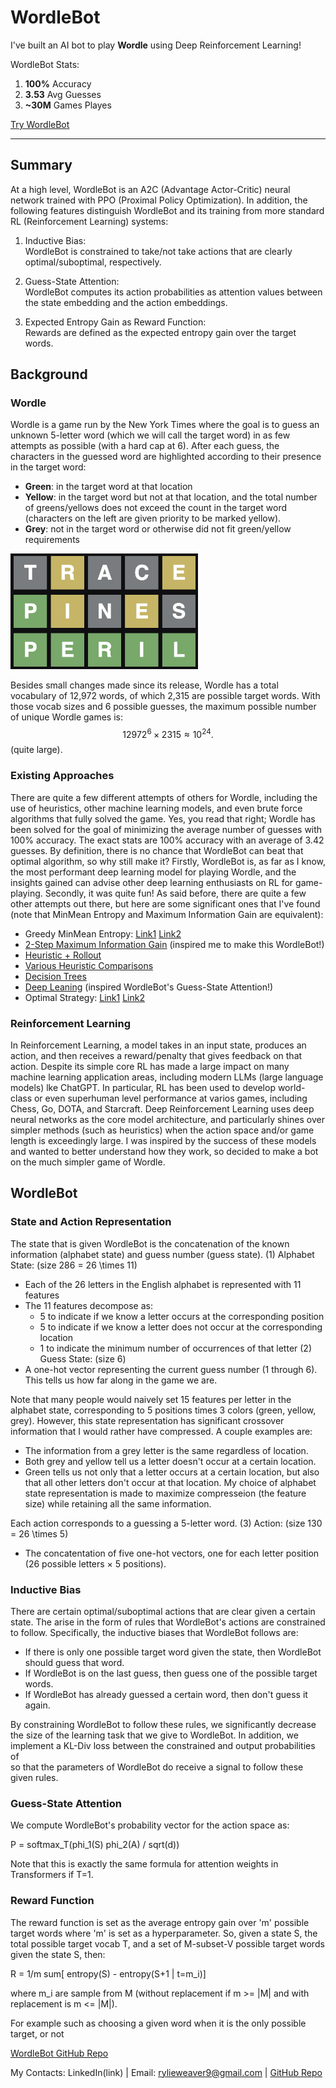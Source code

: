 # WordleBot

I've built an AI bot to play **Wordle** using Deep Reinforcement Learning! 

WordleBot Stats:  
1. **100%** Accuracy  
2. **3.53** Avg Guesses  
3. **~30M** Games Playes

[Try WordleBot](https://huggingface.co/spaces/RylieWeaver/WordleBot)  

---

## Summary

At a high level, WordleBot is an A2C (Advantage Actor-Critic) neural network trained with PPO (Proximal Policy Optimization). In addition, the following features distinguish WordleBot and its training from more standard RL (Reinforcement Learning) systems:

1. Inductive Bias:  
   WordleBot is constrained to take/not take actions that are clearly optimal/suboptimal, respectively.

2. Guess-State Attention:  
   WordleBot computes its action probabilities as attention values between the state embedding and the action embeddings.  

3. Expected Entropy Gain as Reward Function:  
   Rewards are defined as the expected entropy gain over the target words.  


## Background

### Wordle

Wordle is a game run by the New York Times where the goal is to guess an unknown 5-letter word (which we will call the target word) in as few attempts as possible (with a hard cap at 6). After each guess, the characters in the guessed word are highlighted according to their presence in the target word:
- **Green**: in the target word at that location
- **Yellow**: in the target word but not at that location, and the total number of greens/yellows does not exceed the count in the target word (characters on the left are given priority to be marked yellow).
- **Grey**: not in the target word or otherwise did not fit green/yellow requirements

<p align="left">
  <img src="images/game_peril.png" alt="Wordle game" width="300"/>
</p>

Besides small changes made since its release, Wordle has a total vocabulary of 12,972 words, of which 2,315 are possible target words. With those vocab sizes and 6 possible guesses, the maximum possible number of unique Wordle games is:
$$12972^6 \times 2315 \approx 10^{24}.$$
(quite large).

### Existing Approaches

There are quite a few different attempts of others for Wordle, including the use of heuristics, other machine learning models, and even brute force algorithms that fully solved the game. Yes, you read that right; Wordle has been solved for the goal of minimizing the average number of guesses with 100% accuracy. The exact stats are 100% accuracy with an average of 3.42 guesses. By definition, there is no chance that WordleBot can beat that optimal algorithm, so why still make it? Firstly, WordleBot is, as far as I know, the most performant deep learning model for playing Wordle, and the insights gained can advise other deep learning enthusiasts on RL for game-playing. Secondly, it was quite fun! As said before, there are quite a few other attempts out there, but here are some significant ones that I've found (note that MinMean Entropy and Maximum Information Gain are equivalent): 
- Greedy MinMean Entropy: [Link1](https://jluebeck.github.io/posts/WordleSolver) [Link2](https://nhsjs.com/wp-content/uploads/2024/04/Using-Information-Theory-to-Play-Wordle-as-Optimally-as-Possible.pdf)  
- [2-Step Maximum Information Gain](https://www.youtube.com/watch?v=v68zYyaEmEA) (inspired me to make this WordleBot!)  
- [Heuristic + Rollout](https://arxiv.org/pdf/2211.10298)  
- [Various Heuristic Comparisons](https://arxiv.org/pdf/2408.11730)  
- [Decision Trees](https://jonathanolson.net/experiments/optimal-wordle-solutions)  
- [Deep Leaning](https://andrewkho.github.io/wordle-solver/) (inspired WordleBot's Guess-State Attention!)  
- Optimal Strategy: [Link1](https://auction-upload-files.s3.amazonaws.com/Wordle_Paper_Final.pdf) [Link2](https://sonorouschocolate.com/notes/index.php/)  

### Reinforcement Learning

In Reinforcement Learning, a model takes in an input state, produces an action, and then receives a reward/penalty that gives feedback on that action. Despite its simple core RL has made a large impact on many machine learning application areas, including modern LLMs (large language models) lke ChatGPT. In particular, RL has been used to develop world-class or even superhuman level performance at varios games, including Chess, Go, DOTA, and Starcraft. Deep Reinforcement Learning uses deep neural networks as the core model architecture, and particularly shines over simpler methods (such as heuristics) when the action space and/or game length is exceedingly large. I was inspired by the success of these models and wanted to better understand how they work, so decided to make a bot on the much simpler game of Wordle.  


## WordleBot

### State and Action Representation

The state that is given WordleBot is the concatenation of the known information (alphabet state) and guess number (guess state). 
(1) Alphabet State: (size 286 = 26 \times 11)
- Each of the 26 letters in the English alphabet is represented with 11 features
- The 11 features decompose as:
  - 5 to indicate if we know a letter occurs at the corresponding position
  - 5 to indicate if we know a letter does not occur at the corresponding location
  - 1 to indicate the minimum number of occurrences of that letter
(2) Guess State: (size 6)
- A one-hot vector representing the current guess number (1 through 6). This tells us how far along in the game we are.

Note that many people would naively set 15 features per letter in the alphabet state, corresponding to 5 positions times 3 colors (green, yellow, grey). However, this state representation has significant crossover information that I would rather have compressed. A couple examples are:
- The information from a grey letter is the same regardless of location.
- Both grey and yellow tell us a letter doesn't occur at a certain location.
- Green tells us not only that a letter occurs at a certain location, but also that all other letters don't occur at that location.
My choice of alphabet state representation is made to maximize compresseion (the feature size) while retaining all the same information.

Each action corresponds to a guessing a 5-letter word.
(3) Action: (size 130 = 26 \times 5)
- The concatentation of five one-hot vectors, one for each letter position (26 possible letters × 5 positions).


### Inductive Bias

There are certain optimal/suboptimal actions that are clear given a certain state. The arise in the form of rules that WordleBot's actions are constrained to follow. Specifically, the inductive biases that WordleBot follows are:
- If there is only one possible target word given the state, then WordleBot should guess that word.
- If WordleBot is on the last guess, then guess one of the possible target words.
- If WordleBot has already guessed a certain word, then don't guess it again.

By constraining WordleBot to follow these rules, we significantly decrease the size of the learning task that we give to WordleBot. In addition, we implement a KL-Div loss between the constrained and output probabilities of \
so that the parameters of WordleBot do receive a signal to follow these given rules.

### Guess-State Attention

We compute WordleBot's probability vector for the action space as:

P = softmax_T(phi_1(S) phi_2(A) / sqrt(d))

Note that this is exactly the same formula for attention weights in Transformers if T=1.

### Reward Function

The reward function is set as the average entropy gain over 'm' possible target words where 'm' is set as a hyperparameter. So, given a state S, the total possible target vocab T, and a set of M-subset-V possible target words \
given the state S, then:

R = 1/m sum[ entropy(S) - entropy(S+1 | t=m_i)]

where m_i are sample from M (without replacement if m >= |M| and with replacement is m <= |M|).








For example such as choosing a given word when it is the only possible target, or not 




[WordleBot GitHub Repo](https://github.com/RylieWeaver/WordleBot)  

My Contacts: LinkedIn(link)  |  Email: rylieweaver9@gmail.com  |  [GitHub Repo](https://github.com/RylieWeaver/WordleBot)  











